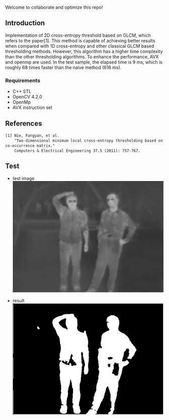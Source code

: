 Welcome to collaborate and optimize this repo!

## Introduction
Implementation of 2D cross-entropy threshold based on GLCM, which refers to the paper[1]. This method is capable of achieving better results when compared with 1D
cross-entropy and other classical GLCM based thresholding methods. However, this algorithm has a higher time complexity than the other thresholding algorithms. 
To enhance the performance, AVX and openmp are used. In the test sample, the elapsed time is 9 ms, which is roughly 68 times faster than the naive method (618 ms).

### Requirements
* C++ STL
* OpenCV 4.2.0
* OpenMp
* AVX instruction set

## References

```
[1] Nie, Fangyan, et al. 
    "Two-dimensional minimum local cross-entropy thresholding based on co-occurrence matrix."
    Computers & Electrical Engineering 37.5 (2011): 757-767.
```

## Test
* test image  
![](/EntropyThresholding/test.png)

* result    
![](/EntropyThresholding/result.png)
